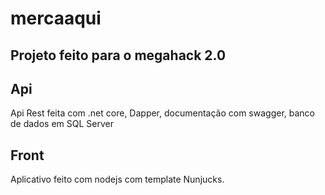 # mercaaqui
## Projeto feito para o megahack 2.0

## Api
Api Rest feita com .net core, Dapper, documentação com swagger, banco de dados em SQL Server

## Front
Aplicativo feito com nodejs com template Nunjucks.
